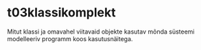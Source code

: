 # t03klassikomplekt

Mitut klassi ja omavahel viitavaid objekte kasutav mõnda süsteemi modelleeriv programm koos kasutusnäitega.

